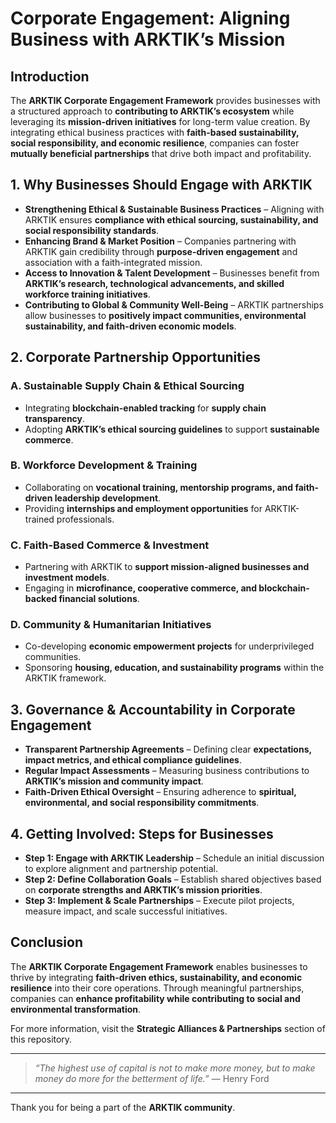 # **Corporate Engagement: Aligning Business with ARKTIK’s Mission**

## **Introduction**
The **ARKTIK Corporate Engagement Framework** provides businesses with a structured approach to **contributing to ARKTIK’s ecosystem** while leveraging its **mission-driven initiatives** for long-term value creation. By integrating ethical business practices with **faith-based sustainability, social responsibility, and economic resilience**, companies can foster **mutually beneficial partnerships** that drive both impact and profitability.

## **1. Why Businesses Should Engage with ARKTIK**
- **Strengthening Ethical & Sustainable Business Practices** – Aligning with ARKTIK ensures **compliance with ethical sourcing, sustainability, and social responsibility standards**.
- **Enhancing Brand & Market Position** – Companies partnering with ARKTIK gain credibility through **purpose-driven engagement** and association with a faith-integrated mission.
- **Access to Innovation & Talent Development** – Businesses benefit from **ARKTIK’s research, technological advancements, and skilled workforce training initiatives**.
- **Contributing to Global & Community Well-Being** – ARKTIK partnerships allow businesses to **positively impact communities, environmental sustainability, and faith-driven economic models**.

## **2. Corporate Partnership Opportunities**
### **A. Sustainable Supply Chain & Ethical Sourcing**
- Integrating **blockchain-enabled tracking** for **supply chain transparency**.
- Adopting **ARKTIK’s ethical sourcing guidelines** to support **sustainable commerce**.

### **B. Workforce Development & Training**
- Collaborating on **vocational training, mentorship programs, and faith-driven leadership development**.
- Providing **internships and employment opportunities** for ARKTIK-trained professionals.

### **C. Faith-Based Commerce & Investment**
- Partnering with ARKTIK to **support mission-aligned businesses and investment models**.
- Engaging in **microfinance, cooperative commerce, and blockchain-backed financial solutions**.

### **D. Community & Humanitarian Initiatives**
- Co-developing **economic empowerment projects** for underprivileged communities.
- Sponsoring **housing, education, and sustainability programs** within the ARKTIK framework.

## **3. Governance & Accountability in Corporate Engagement**
- **Transparent Partnership Agreements** – Defining clear **expectations, impact metrics, and ethical compliance guidelines**.
- **Regular Impact Assessments** – Measuring business contributions to **ARKTIK’s mission and community impact**.
- **Faith-Driven Ethical Oversight** – Ensuring adherence to **spiritual, environmental, and social responsibility commitments**.

## **4. Getting Involved: Steps for Businesses**
- **Step 1: Engage with ARKTIK Leadership** – Schedule an initial discussion to explore alignment and partnership potential.
- **Step 2: Define Collaboration Goals** – Establish shared objectives based on **corporate strengths and ARKTIK’s mission priorities**.
- **Step 3: Implement & Scale Partnerships** – Execute pilot projects, measure impact, and scale successful initiatives.

## **Conclusion**
The **ARKTIK Corporate Engagement Framework** enables businesses to thrive by integrating **faith-driven ethics, sustainability, and economic resilience** into their core operations. Through meaningful partnerships, companies can **enhance profitability while contributing to social and environmental transformation**.

For more information, visit the **Strategic Alliances & Partnerships** section of this repository.

---

> *“The highest use of capital is not to make more money, but to make money do more for the betterment of life.”* — Henry Ford

---

Thank you for being a part of the **ARKTIK community**.

